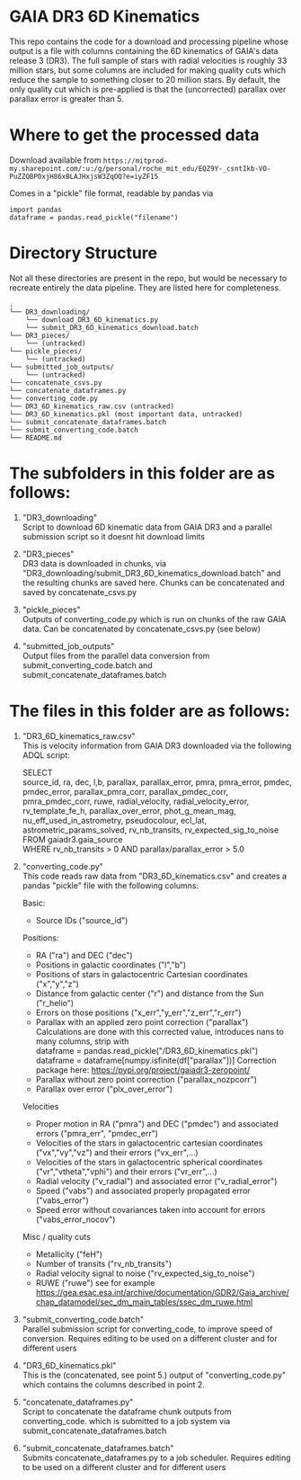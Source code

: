# GAIA DR3 6D Kinematics
This repo contains the code for a download and processing pipeline whose output is a file with columns containing the 6D kinematics of GAIA's data release 3 (DR3). The full sample of stars with radial velocities is roughly 33 million stars, but some columns are included for making quality cuts which reduce the sample to something closer to 20 million stars. By default, the only quality cut which is pre-applied is that the (uncorrected) parallax over parallax error is greater than 5.

# Where to get the processed data
Download available from `https://mitprod-my.sharepoint.com/:u:/g/personal/roche_mit_edu/EQZ9Y-_csntIkb-VO-PuZZQBP0xjH86xBLAJHxjsW3ZqOQ?e=iyZF15`
  
Comes in a "pickle" file format, readable by pandas via  
```
import pandas
dataframe = pandas.read_pickle("filename")
```

# Directory Structure
Not all these directories are present in the repo, but would be necessary to recreate entirely the data pipeline. They are listed here for completeness.
```
.
└── DR3_downloading/
    └── download_DR3_6D_kinematics.py
    └── submit_DR3_6D_kinematics_download.batch
└── DR3_pieces/
    └── (untracked)
└── pickle_pieces/
    └── (untracked)
└── submitted_job_outputs/
    └── (untracked)
└── concatenate_csvs.py
└── concatenate_dataframes.py
└── converting_code.py
└── DR3_6D_kinematics_raw.csv (untracked)
└── DR3_6D_kinematics.pkl (most important data, untracked)
└── submit_concatenate_dataframes.batch
└── submit_converting_code.batch
└── README.md
```

# The subfolders in this folder are as follows:

1. "DR3_downloading"  
    Script to download 6D kinematic data from GAIA DR3 and a parallel submission script so it doesnt hit download limits

2. "DR3_pieces"  
    DR3 data is downloaded in chunks, via 
    "DR3_downloading/submit_DR3_6D_kinematics_download.batch"
    and the resulting chunks are saved here. Chunks can be concatenated and saved by concatenate_csvs.py

3. "pickle_pieces"  
    Outputs of converting_code.py which is run on chunks of the raw GAIA data.
    Can be concatenated by concatenate_csvs.py (see below)

4. "submitted_job_outputs"  
    Output files from the parallel data conversion from submit_converting_code.batch and submit_concatenate_dataframes.batch
  
  
# The files in this folder are as follows:   

1. "DR3_6D_kinematics_raw.csv"   
    This is velocity information from GAIA DR3 downloaded via the following ADQL script:  
  
    SELECT  
        source_id, ra, dec, l,b, parallax, parallax_error, pmra, pmra_error, pmdec, pmdec_error, 
        parallax_pmra_corr, parallax_pmdec_corr, pmra_pmdec_corr, ruwe, radial_velocity, 
        radial_velocity_error, rv_template_fe_h, parallax_over_error, phot_g_mean_mag,
        nu_eff_used_in_astrometry, pseudocolour, ecl_lat, astrometric_params_solved, 
        rv_nb_transits, rv_expected_sig_to_noise  
    FROM gaiadr3.gaia_source  
    WHERE rv_nb_transits > 0 AND parallax/parallax_error > 5.0  
  
2. "converting_code.py"  
    This code reads raw data from "DR3_6D_kinematics.csv" and creates a pandas "pickle" file
    with the following columns:  
    
    Basic:  
    - Source IDs ("source_id")

    Positions:  
    - RA ("ra") and DEC ("dec")
    - Positions in galactic coordinates ("l","b")
    - Positions of stars in galactocentric Cartesian coordinates ("x","y","z")
    - Distance from galactic center ("r") and distance from the Sun ("r_helio")
    - Errors on those positions ("x_err","y_err","z_err","r_err")
    - Parallax with an applied zero point correction ("parallax") 
        Calculations are done with this corrected value, introduces nans to many columns, strip with  
        dataframe = pandas.read_pickle("/DR3_6D_kinematics.pkl")
        dataframe = dataframe[numpy.isfinite(df["parallax"])] 
        Correction package here: https://pypi.org/project/gaiadr3-zeropoint/
    - Parallax without zero point correction ("parallax_nozpcorr")
    - Parallax over error ("plx_over_error")

    Velocities  
    - Proper motion in RA ("pmra") and DEC ("pmdec") and associated errors ("pmra_err", "pmdec_err")
    - Velocities of the stars in galactocentric cartesian coordinates ("vx","vy","vz") and their errors ("vx_err",...)
    - Velocities of the stars in galactocentric spherical coordinates ("vr","vtheta","vphi") and their errors ("vr_err",...)
    - Radial velocity ("v_radial") and associated error ("v_radial_error")
    - Speed ("vabs") and associated properly propagated error ("vabs_error")
    - Speed error without covariances taken into account for errors ("vabs_error_nocov")

    Misc / quality cuts  
    - Metallicity ("feH")
    - Number of transits ("rv_nb_transits")
    - Radial velocity signal to noise ("rv_expected_sig_to_noise")
    - RUWE ("ruwe") see for example https://gea.esac.esa.int/archive/documentation/GDR2/Gaia_archive/chap_datamodel/sec_dm_main_tables/ssec_dm_ruwe.html


3. "submit_converting_code.batch"  
    Parallel submission script for converting_code, to improve speed of conversion. Requires editing to be used on a different cluster and for different users


4. "DR3_6D_kinematics.pkl"  
    This is the (concatenated, see point 5.) output of "converting_code.py" which contains the columns described in point 2.


5. "concatenate_dataframes.py"  
    Script to concatenate the dataframe chunk outputs from converting_code. which is submitted to a job system via submit_concatenate_dataframes.batch


6. "submit_concatenate_dataframes.batch"  
    Submits concatenate_dataframes.py to a job scheduler. Requires editing to be used on a different cluster and for different users
